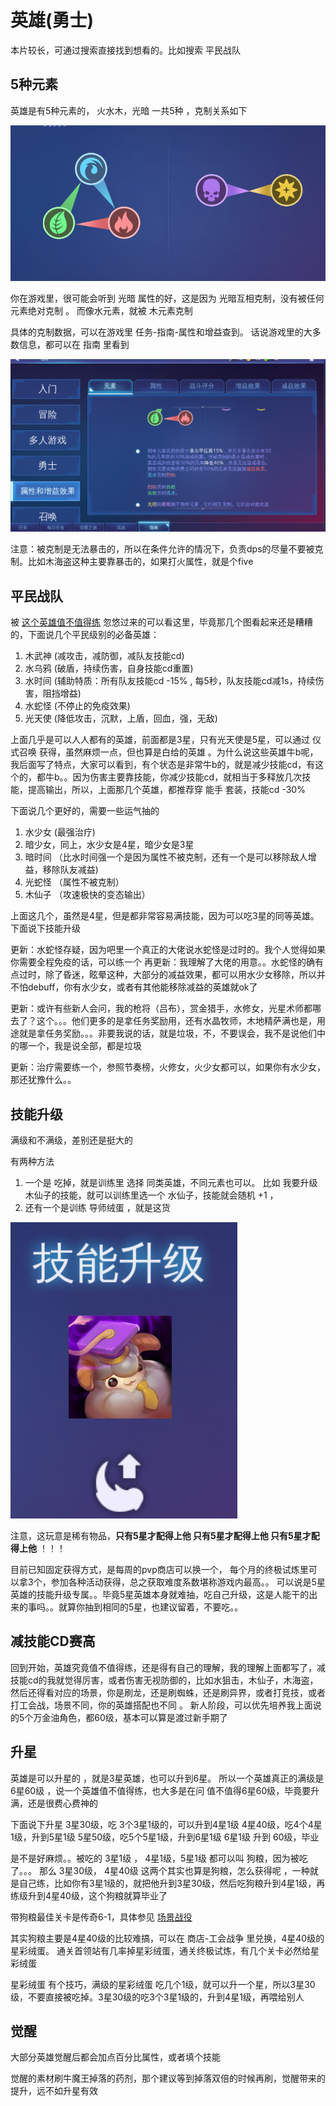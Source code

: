 # 英雄\(勇士\)

本片较长，可通过搜索直接找到想看的。比如搜索 平民战队

## 5种元素

英雄是有5种元素的， 火水木，光暗 一共5种 ，克制关系如下

![](../.gitbook/assets/hero_element.png)

你在游戏里，很可能会听到 光暗 属性的好，这是因为 光暗互相克制，没有被任何元素绝对克制 。 而像水元素，就被 木元素克制

具体的克制数据，可以在游戏里 任务-指南-属性和增益查到。 话说游戏里的大多数信息，都可以在 指南 里看到

![](../.gitbook/assets/element_compare.jpg)

注意：被克制是无法暴击的，所以在条件允许的情况下，负责dps的尽量不要被克制。比如木海盗这种主要靠暴击的，如果打火属性，就是个five

## 平民战队

被 [这个英雄值不值得练](zhe-ge-ying-xiong-ff08-yong-shi-ff09-zhi-bu-zhi-de-lian.md) 忽悠过来的可以看这里，毕竟那几个图看起来还是糟糟的，下面说几个平民级别的必备英雄：

1. 木武神 \(减攻击，减防御，减队友技能cd\)
2. 水乌鸦 \(破盾，持续伤害，自身技能cd重置\)
3. 水时间 \(辅助特质：所有队友技能cd -15% , 每5秒，队友技能cd减1s，持续伤害，阻挡增益\)
4. 水蛇怪 \(不停止的免疫效果\)
5. 光天使 \(降低攻击，沉默，上盾，回血，强，无敌\)

上面几乎是可以人人都有的英雄，前面都是3星，只有光天使是5星，可以通过 仪式召唤 获得，虽然麻烦一点，但也算是白给的英雄 。为什么说这些英雄牛b呢，我后面写了特点，大家可以看到，有个状态是非常牛b的，就是减少技能cd，有这个的，都牛b。。因为伤害主要靠技能，你减少技能cd，就相当于多释放几次技能，提高输出，所以，上面那几个英雄，都推荐穿 能手 套装，技能cd -30%

下面说几个更好的，需要一些运气抽的

1. 水少女 \(最强治疗\)
2. 暗少女，同上，水少女是4星，暗少女是3星
3. 暗时间 （比水时间强一个是因为属性不被克制，还有一个是可以移除敌人增益，移除队友减益\)
4. 光蛇怪 （属性不被克制）
5. 木仙子 （攻速极快的变态输出）

上面这几个，虽然是4星，但是都非常容易满技能，因为可以吃3星的同等英雄。 下面说下技能升级

更新：水蛇怪存疑，因为吧里一个真正的大佬说水蛇怪是过时的。我个人觉得如果你需要全程免疫的话，可以练一个 再更新：我理解了大佬的用意。。水蛇怪的确有点过时，除了昏迷，眩晕这种，大部分的减益效果，都可以用水少女移除，所以并不怕debuff，你有水少女，或者有其他能移除减益的英雄就ok了

更新：或许有些新人会问，我的枪将（吕布），赏金猎手，水修女，光星术师都哪去了？这个。。。他们更多的是拿任务奖励用，还有水晶牧师，木地精萨满也是，用途就是拿任务奖励。。。非要我说的话，就是垃圾，不，不要误会，我不是说他们中的哪一个，我是说全部，都是垃圾

更新：治疗需要练一个，参照节奏榜，火修女，火少女都可以，如果你有水少女，那还犹豫什么。。

## 技能升级

满级和不满级，差别还是挺大的

有两种方法

1. 一个是 吃掉，就是训练里 选择 同类英雄，不同元素也可以。 比如 我要升级木仙子的技能，就可以训练里选一个 水仙子，技能就会随机 +1 ，
2. 还有一个是训练 导师绒蛋 ，就是这货

![](../.gitbook/assets/teacher_important.jpg)

注意，这玩意是稀有物品，**只有5星才配得上他 只有5星才配得上他 只有5星才配得上他** ！！！

目前已知固定获得方式，是每周的pvp商店可以换一个， 每个月的终极试炼里可以拿3个，参加各种活动获得，总之获取难度系数堪称游戏内最高。。 可以说是5星英雄的技能升级专属。。毕竟5星英雄本身就难抽，吃自己升级，这是人能干的出来的事吗。。就算你抽到相同的5星，也建议留着，不要吃。。

## 减技能CD赛高

回到开始，英雄究竟值不值得练，还是得有自己的理解，我的理解上面都写了，减技能cd的我就觉得厉害，或者伤害无视防御的，比如水狙击，木仙子，木海盗，然后还得看对应的场景，你是刷龙，还是刷蜘蛛，还是刷异界，或者打竞技，或者打工会战，场景不同，你的英雄搭配也不同 。 新人阶段，可以优先培养我上面说的5个万金油角色，都60级，基本可以算是渡过新手期了

## 升星

英雄是可以升星的 ，就是3星英雄，也可以升到6星。 所以一个英雄真正的满级是 6星60级 ，说一个英雄值不值得练，也大多是在问 值不值得6星60级，毕竟要升满，还是很费心费神的

下面说下升星 3星30级，吃 3个3星1级的，可以升到4星1级 4星40级，吃4个4星1级，升到5星1级 5星50级，吃5个5星1级，升到6星1级 6星1级 升到 60级，毕业

是不是好麻烦。。被吃的 3星1级 ， 4星1级，5星1级 都可以叫 狗粮，因为被吃了。。。 那么 3星30级， 4星40级 这两个其实也算是狗粮，怎么获得呢 ，一种就是自己练，比如你有3星1级的，就把他升到3星30级，然后吃狗粮升到4星1级，再练级升到4星40级，这个狗粮就算毕业了

带狗粮最佳关卡是传奇6-1，具体参见 [场景战役](../mao-xian/chang-jing-zhan-yi.md)

其实狗粮主要是4星40级的比较难搞，可以在 商店-工会战争 里兑换，4星40级的星彩绒蛋。 通关首领站有几率掉星彩绒蛋，通关终极试炼，有几个关卡必然给星彩绒蛋

星彩绒蛋 有个技巧，满级的星彩绒蛋 吃几个1级，就可以升一个星，所以3星30级，不要直接被吃掉。3星30级的吃3个3星1级的，升到4星1级，再喂给别人

## 觉醒

大部分英雄觉醒后都会加点百分比属性，或者填个技能

觉醒的素材刷牛魔王掉落的药剂，那个建议等到掉落双倍的时候再刷，觉醒带来的提升，远不如升星有效

